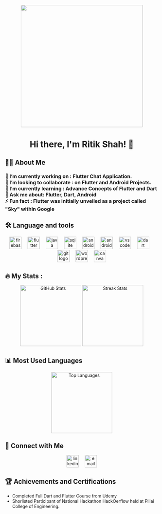 <div align="center">
  <img height="400" src="https://cdn.dribbble.com/users/3938824/screenshots/9689008/media/cbe05faf2fac7c68640ed278cf43cc39.png?resize=800x600&vertical=center" />
</div>

<h1 align="center">Hi there, I'm Ritik Shah! 👋</h1>

<h2 align="left">👩‍💻 About Me</h2>

<h3 align="left">
  🔭 I’m currently working on :  Flutter Chat Application.<br>
  👯 I’m looking to collaborate : on Flutter and Android Projects.<br>
  🌱 I’m currently learning : Advance Concepts of Flutter and Dart <br>
  💬 Ask me about: Flutter, Dart, Android <br>
  ⚡ Fun fact : Flutter was initially unveiled as a project called "Sky" within Google
</h3>

<h2 align="left">🛠 Language and tools</h2>

<div align="center">
  <img src="https://cdn.jsdelivr.net/gh/devicons/devicon/icons/firebase/firebase-plain.svg" height="40" alt="firebase logo" />
  <img width="12" />
  <img src="https://cdn.jsdelivr.net/gh/devicons/devicon/icons/flutter/flutter-original.svg" height="40" alt="flutter logo" />
  <img width="12" />
  <img src="https://cdn.jsdelivr.net/gh/devicons/devicon/icons/java/java-original.svg" height="40" alt="java logo" />
  <img width="12" />
  <img src="https://cdn.jsdelivr.net/gh/devicons/devicon/icons/sqlite/sqlite-original.svg" height="40" alt="sqlite logo" />
  <img width="12" />
  <img src="https://cdn.jsdelivr.net/gh/devicons/devicon/icons/androidstudio/androidstudio-original.svg" height="40" alt="androidstudio logo" />
  <img width="12" />
  <img src="https://cdn.jsdelivr.net/gh/devicons/devicon/icons/android/android-original.svg" height="40" alt="android logo" />
  <img width="12" />
  <img src="https://cdn.jsdelivr.net/gh/devicons/devicon/icons/vscode/vscode-original.svg" height="40" alt="vscode logo" />
  <img width="12" />
  <img src="https://cdn.jsdelivr.net/gh/devicons/devicon/icons/dart/dart-original.svg" height="40" alt="dart logo" />
  <img width="12" />
  <img src="https://cdn.jsdelivr.net/gh/devicons/devicon/icons/git/git-original.svg" height="40" alt="git logo" />
  <img width="12" />
  <img src="https://cdn.jsdelivr.net/gh/devicons/devicon/icons/wordpress/wordpress-original.svg" height="40" alt="wordpress logo" />
  <img width="12" />
  <img src="https://cdn.jsdelivr.net/gh/devicons/devicon/icons/canva/canva-original.svg" height="40" alt="canva logo" />
</div>

<h2 align="left">🔥 My Stats :</h2>

<div align="center">
  <img src="https://github-readme-stats.vercel.app/api?username=ritik471&show_icons=true&theme=dark" height="200" alt="GitHub Stats" />
  <img src="https://streak-stats.demolab.com?user=Ritik471&locale=en&mode=daily&theme=dark&hide_border=false&border_radius=5&order=3" height="200" alt="Streak Stats" />
</div>

<h2 align="left">📊 Most Used Languages</h2>

<div align="center">
  <img src="https://github-readme-stats.vercel.app/api/top-langs?username=Ritik471&locale=en&hide_title=false&layout=compact&card_width=320&langs_count=5&theme=dark&hide_border=false&order=2" height="200" alt="Top Languages" />
</div>

<h2 align="left">🤝 Connect with Me</h2>

<div align="center">
  <a href="https://linkedin.com/in/ritikshah2000"><img src="https://cdn.jsdelivr.net/gh/devicons/devicon/icons/linkedin/linkedin-original.svg" height="40" alt="linkedin logo" /></a>
  <img width="12" />
  <a href="mailto:ritikshah1206@gmail.com"><img src="https://cdn.jsdelivr.net/gh/devicons/devicon/icons/google/google-original.svg" height="40" alt="email logo" /></a>
</div>

<h2 align="left">🏆 Achievements and Certifications</h2>

- Completed Full Dart and Flutter Course from Udemy
- Shorlisted Participant of National Hackathon HackOerflow held at Pillai College of Engineering.
